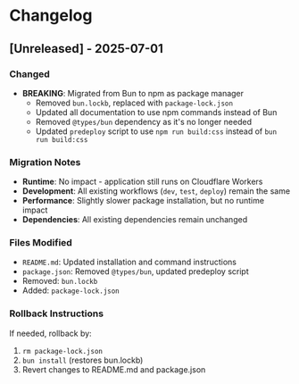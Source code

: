 # Changelog

## [Unreleased] - 2025-07-01

### Changed
- **BREAKING**: Migrated from Bun to npm as package manager
  - Removed `bun.lockb`, replaced with `package-lock.json`
  - Updated all documentation to use npm commands instead of Bun
  - Removed `@types/bun` dependency as it's no longer needed
  - Updated `predeploy` script to use `npm run build:css` instead of `bun run build:css`

### Migration Notes
- **Runtime**: No impact - application still runs on Cloudflare Workers
- **Development**: All existing workflows (`dev`, `test`, `deploy`) remain the same
- **Performance**: Slightly slower package installation, but no runtime impact
- **Dependencies**: All existing dependencies remain unchanged

### Files Modified
- `README.md`: Updated installation and command instructions
- `package.json`: Removed `@types/bun`, updated predeploy script
- Removed: `bun.lockb`
- Added: `package-lock.json`

### Rollback Instructions
If needed, rollback by:
1. `rm package-lock.json`
2. `bun install` (restores bun.lockb)
3. Revert changes to README.md and package.json